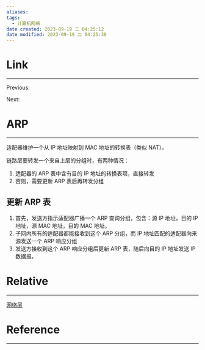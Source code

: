 ```yaml
---
aliases:
tags:
  - 计算机网络
date created: 2023-09-19 二 04:25:12
date modified: 2023-09-19 二 04:25:30
---
```


# Link

---

Previous:

Next:

# ARP

---

适配器维护一个从 IP 地址映射到 MAC 地址的转换表（类似 NAT）。

链路层要转发一个来自上层的分组时，有两种情况：

1. 适配器的 ARP 表中含有目的 IP 地址的转换表项，直接转发
2. 否则，需要更新 ARP 表后再转发分组

## 更新 ARP 表

1. 首先，发送方指示适配器广播一个 ARP 查询分组，包含：源 IP 地址，目的 IP 地址，源 MAC 地址，目的 MAC 地址。
2. 子网内所有的适配器都能接收到这个 ARP 分组，而 IP 地址匹配的适配器向来源发送一个 ARP 响应分组
3. 发送方接收到这个 ARP 响应分组后更新 ARP 表，随后向目的 IP 地址发送 IP 数据报。

# Relative

---

[网络层](网络层.md)

# Reference

---
